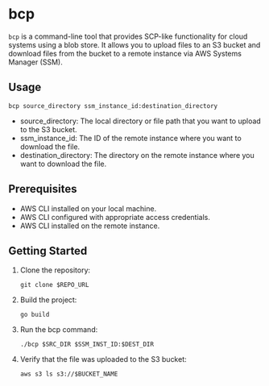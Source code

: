 # bcp

`bcp` is a command-line tool that provides SCP-like functionality for
cloud systems using a blob store. It allows you to upload files to an
S3 bucket and download files from the bucket to a remote instance via
AWS Systems Manager (SSM).

## Usage

```shell
bcp source_directory ssm_instance_id:destination_directory
```

- source_directory: The local directory or file path that you want to upload
to the S3 bucket.
- ssm_instance_id: The ID of the remote instance where you want to download
the file.
- destination_directory: The directory on the remote instance where you want
to download the file.

## Prerequisites
- AWS CLI installed on your local machine.
- AWS CLI configured with appropriate access credentials.
- AWS CLI installed on the remote instance.

## Getting Started

1. Clone the repository:

    ```shell
    git clone $REPO_URL
    ```

1. Build the project:

    ```shell
    go build
    ```

1. Run the bcp command:

    ```shell
    ./bcp $SRC_DIR $SSM_INST_ID:$DEST_DIR
    ```

1. Verify that the file was uploaded to the S3 bucket:

    ```shell
    aws s3 ls s3://$BUCKET_NAME
    ```


